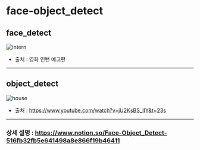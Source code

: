 # face-object_detect

## face_detect

![intern](https://user-images.githubusercontent.com/41437682/103151669-8aee4d00-47c3-11eb-80b9-b14988fd6c43.gif)

- 출처 : 영화 인턴 예고편
---

## object_detect

![house](https://user-images.githubusercontent.com/41437682/103151644-42cf2a80-47c3-11eb-9f32-8acc16a9e4fd.gif)

- 출처 : https://www.youtube.com/watch?v=jU2KsBS_IIY&t=23s

---

### 상세 설명 : https://www.notion.so/Face-Object_Detect-516fb32fb5e641498a8e866f19b46411
